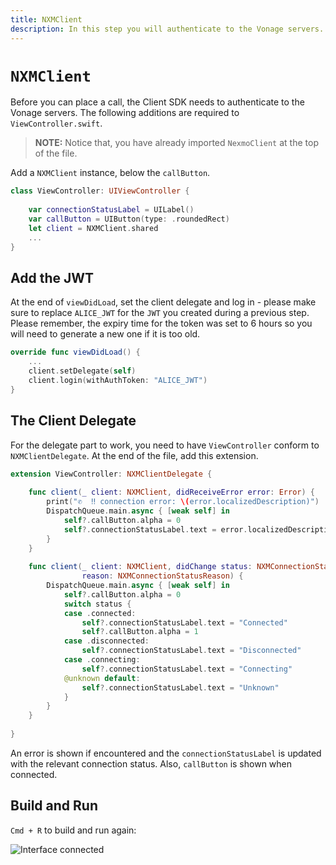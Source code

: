 ```yaml
---
title: NXMClient
description: In this step you will authenticate to the Vonage servers.
---
```


# `NXMClient`

Before you can place a call, the Client SDK needs to authenticate to the Vonage servers. The following additions are required to `ViewController.swift`.

> **NOTE:** Notice that, you have already imported `NexmoClient` at the top of the file.

Add a `NXMClient` instance, below the `callButton`.

```swift
class ViewController: UIViewController {
    
    var connectionStatusLabel = UILabel()
    var callButton = UIButton(type: .roundedRect)
    let client = NXMClient.shared
    ...
}
```

## Add the JWT

At the end of `viewDidLoad`, set the client delegate and log in - please make sure to replace `ALICE_JWT` for the `JWT` you created during a previous step. Please remember, the expiry time for the token was set to 6 hours so you will need to generate a new one if it is too old.

```swift
override func viewDidLoad() {
    ...
    client.setDelegate(self)
    client.login(withAuthToken: "ALICE_JWT")
}
```

## The Client Delegate

For the delegate part to work, you need to have `ViewController` conform to `NXMClientDelegate`. At the end of the file, add this extension.

```swift
extension ViewController: NXMClientDelegate {
    
    func client(_ client: NXMClient, didReceiveError error: Error) {
        print("✆  ‼️ connection error: \(error.localizedDescription)")
        DispatchQueue.main.async { [weak self] in
            self?.callButton.alpha = 0
            self?.connectionStatusLabel.text = error.localizedDescription
        }
    }
    
    func client(_ client: NXMClient, didChange status: NXMConnectionStatus,
                reason: NXMConnectionStatusReason) {
        DispatchQueue.main.async { [weak self] in
            self?.callButton.alpha = 0
            switch status {
            case .connected:
                self?.connectionStatusLabel.text = "Connected"
                self?.callButton.alpha = 1
            case .disconnected:
                self?.connectionStatusLabel.text = "Disconnected"
            case .connecting:
                self?.connectionStatusLabel.text = "Connecting"
            @unknown default:
                self?.connectionStatusLabel.text = "Unknown"
            }
        }
    }
    
}
```

An error is shown if encountered and the `connectionStatusLabel` is updated with the relevant connection status. Also, `callButton` is shown when connected.

## Build and Run

`Cmd + R` to build and run again:

![Interface connected](/images/client-sdk/ios-voice/interface-connected.jpg)
